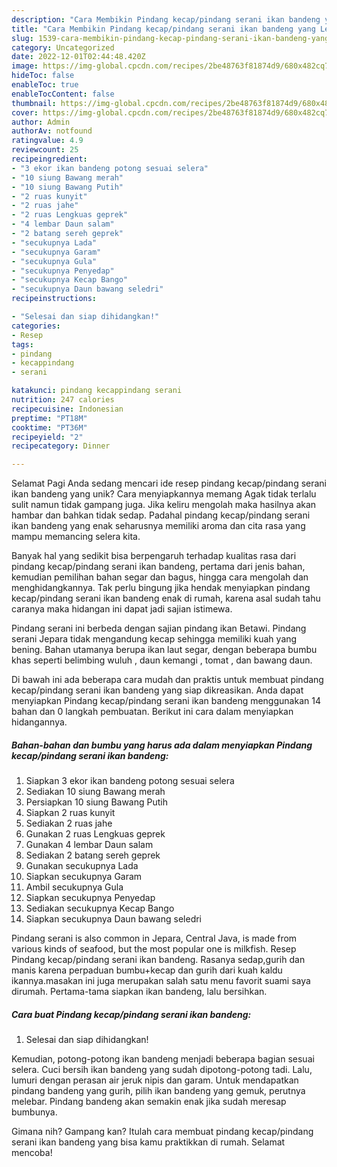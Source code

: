 ```yaml
---
description: "Cara Membikin Pindang kecap/pindang serani ikan bandeng yang Lezat, Lezat"
title: "Cara Membikin Pindang kecap/pindang serani ikan bandeng yang Lezat, Lezat"
slug: 1539-cara-membikin-pindang-kecap-pindang-serani-ikan-bandeng-yang-lezat-lezat
category: Uncategorized
date: 2022-12-01T02:44:48.420Z
image: https://img-global.cpcdn.com/recipes/2be48763f81874d9/680x482cq70/pindang-kecappindang-serani-ikan-bandeng-foto-resep-utama.jpg
hideToc: false
enableToc: true
enableTocContent: false
thumbnail: https://img-global.cpcdn.com/recipes/2be48763f81874d9/680x482cq70/pindang-kecappindang-serani-ikan-bandeng-foto-resep-utama.jpg
cover: https://img-global.cpcdn.com/recipes/2be48763f81874d9/680x482cq70/pindang-kecappindang-serani-ikan-bandeng-foto-resep-utama.jpg
author: Admin
authorAv: notfound
ratingvalue: 4.9
reviewcount: 25
recipeingredient:
- "3 ekor ikan bandeng potong sesuai selera"
- "10 siung Bawang merah"
- "10 siung Bawang Putih"
- "2 ruas kunyit"
- "2 ruas jahe"
- "2 ruas Lengkuas geprek"
- "4 lembar Daun salam"
- "2 batang sereh geprek"
- "secukupnya Lada"
- "secukupnya Garam"
- "secukupnya Gula"
- "secukupnya Penyedap"
- "secukupnya Kecap Bango"
- "secukupnya Daun bawang seledri"
recipeinstructions:

- "Selesai dan siap dihidangkan!"
categories:
- Resep
tags:
- pindang
- kecappindang
- serani

katakunci: pindang kecappindang serani 
nutrition: 247 calories
recipecuisine: Indonesian
preptime: "PT18M"
cooktime: "PT36M"
recipeyield: "2"
recipecategory: Dinner

---
```



Selamat Pagi Anda sedang mencari ide resep pindang kecap/pindang serani ikan bandeng yang unik? Cara menyiapkannya memang Agak tidak terlalu sulit namun tidak gampang juga. Jika keliru mengolah maka hasilnya akan hambar dan bahkan tidak sedap. Padahal pindang kecap/pindang serani ikan bandeng yang enak seharusnya memiliki aroma dan cita rasa yang mampu memancing selera kita.


Banyak hal yang sedikit bisa berpengaruh terhadap kualitas rasa dari pindang kecap/pindang serani ikan bandeng, pertama dari jenis bahan, kemudian pemilihan bahan segar dan bagus, hingga cara mengolah dan menghidangkannya. Tak perlu bingung jika hendak menyiapkan pindang kecap/pindang serani ikan bandeng enak di rumah, karena asal sudah tahu caranya maka hidangan ini dapat jadi sajian istimewa.

Pindang serani ini berbeda dengan sajian pindang ikan Betawi. Pindang serani Jepara tidak mengandung kecap sehingga memiliki kuah yang bening. Bahan utamanya berupa ikan laut segar, dengan beberapa bumbu khas seperti belimbing wuluh , daun kemangi , tomat , dan bawang daun.


Di bawah ini ada beberapa cara mudah dan praktis untuk membuat pindang kecap/pindang serani ikan bandeng yang siap dikreasikan. Anda dapat menyiapkan Pindang kecap/pindang serani ikan bandeng menggunakan 14 bahan dan 0 langkah pembuatan. Berikut ini cara dalam menyiapkan hidangannya.

<!--inarticleads1-->

##### Bahan-bahan dan bumbu yang harus ada dalam menyiapkan Pindang kecap/pindang serani ikan bandeng:

1. Siapkan 3 ekor ikan bandeng potong sesuai selera
1. Sediakan 10 siung Bawang merah
1. Persiapkan 10 siung Bawang Putih
1. Siapkan 2 ruas kunyit
1. Sediakan 2 ruas jahe
1. Gunakan 2 ruas Lengkuas geprek
1. Gunakan 4 lembar Daun salam
1. Sediakan 2 batang sereh geprek
1. Gunakan secukupnya Lada
1. Siapkan secukupnya Garam
1. Ambil secukupnya Gula
1. Siapkan secukupnya Penyedap
1. Sediakan secukupnya Kecap Bango
1. Siapkan secukupnya Daun bawang seledri


Pindang serani is also common in Jepara, Central Java, is made from various kinds of seafood, but the most popular one is milkfish. Resep Pindang kecap/pindang serani ikan bandeng. Rasanya sedap,gurih dan manis karena perpaduan bumbu+kecap dan gurih dari kuah kaldu ikannya.masakan ini juga merupakan salah satu menu favorit suami saya dirumah. Pertama-tama siapkan ikan bandeng, lalu bersihkan. 

<!--inarticleads2-->

##### Cara buat Pindang kecap/pindang serani ikan bandeng:


1. Selesai dan siap dihidangkan!

Kemudian, potong-potong ikan bandeng menjadi beberapa bagian sesuai selera. Cuci bersih ikan bandeng yang sudah dipotong-potong tadi. Lalu, lumuri dengan perasan air jeruk nipis dan garam. Untuk mendapatkan pindang bandeng yang gurih, pilih ikan bandeng yang gemuk, perutnya melebar. Pindang bandeng akan semakin enak jika sudah meresap bumbunya. 

Gimana nih? Gampang kan? Itulah cara membuat pindang kecap/pindang serani ikan bandeng yang bisa kamu praktikkan di rumah. Selamat mencoba!
